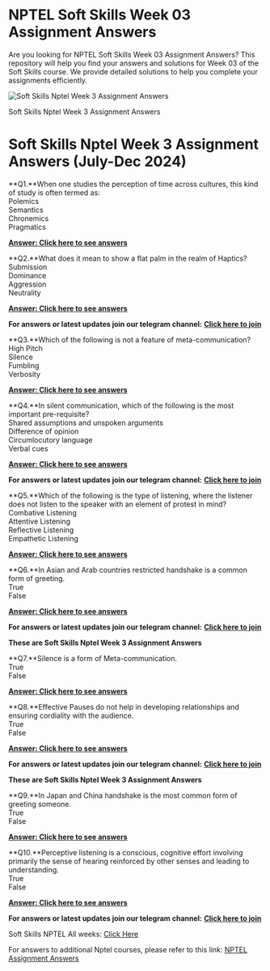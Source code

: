 # NPTEL Soft Skills Week 03 Assignment Answers

Are you looking for NPTEL Soft Skills Week 03 Assignment Answers? This repository will help you find your answers and solutions for Week 03 of the Soft Skills course. We provide detailed solutions to help you complete your assignments efficiently.


![Soft Skills Nptel Week 3 Assignment Answers](https://miro.medium.com/v2/resize:fit:875/1*kWokj30RlgRJ8r2cDJyrPA.jpeg)

Soft Skills Nptel Week 3 Assignment Answers


# Soft Skills Nptel Week 3 Assignment Answers (July-Dec 2024)<a id="e2da"></a>

**Q1.**When one studies the perception of time across cultures, this kind of study is often termed as:\
Polemics\
Semantics\
Chronemics\
Pragmatics

[**Answer: Click here to see answers**](https://progiez.com/soft-skills-nptel-week-3-assignment-answers)

**Q2.**What does it mean to show a flat palm in the realm of Haptics?\
Submission\
Dominance\
Aggression\
Neutrality

[**Answer: Click here to see answers**](https://progiez.com/soft-skills-nptel-week-3-assignment-answers)

**For answers or latest updates join our telegram channel:** [**Click here to join**](https://telegram.me/nptel_assignments)

**Q3.**Which of the following is not a feature of meta-communication?\
High Pitch\
Silence\
Fumbling\
Verbosity

[**Answer: Click here to see answers**](https://progiez.com/soft-skills-nptel-week-3-assignment-answers)

**Q4.**In silent communication, which of the following is the most important pre-requisite?\
Shared assumptions and unspoken arguments\
Difference of opinion\
Circumlocutory language\
Verbal cues

[**Answer: Click here to see answers**](https://progiez.com/soft-skills-nptel-week-3-assignment-answers)

**For answers or latest updates join our telegram channel:** [**Click here to join**](https://telegram.me/nptel_assignments)

**Q5.**Which of the following is the type of listening, where the listener does not listen to the speaker with an element of protest in mind?\
Combative Listening\
Attentive Listening\
Reflective Listening\
Empathetic Listening

[**Answer: Click here to see answers**](https://progiez.com/soft-skills-nptel-week-3-assignment-answers)

**Q6.**In Asian and Arab countries restricted handshake is a common form of greeting.\
True\
False

[**Answer: Click here to see answers**](https://progiez.com/soft-skills-nptel-week-3-assignment-answers)

**For answers or latest updates join our telegram channel:** [**Click here to join**](https://telegram.me/nptel_assignments)

**These are Soft Skills Nptel Week 3 Assignment Answers**

**Q7.**Silence is a form of Meta-communication.\
True\
False

[**Answer: Click here to see answers**](https://progiez.com/soft-skills-nptel-week-3-assignment-answers)

**Q8.**Effective Pauses do not help in developing relationships and ensuring cordiality with the audience.\
True\
False

[**Answer: Click here to see answers**](https://progiez.com/soft-skills-nptel-week-3-assignment-answers)

**For answers or latest updates join our telegram channel:** [**Click here to join**](https://telegram.me/nptel_assignments)

**These are Soft Skills Nptel Week 3 Assignment Answers**

**Q9.**In Japan and China handshake is the most common form of greeting someone.\
True\
False

[**Answer: Click here to see answers**](https://progiez.com/soft-skills-nptel-week-3-assignment-answers)

**Q10.**Perceptive listening is a conscious, cognitive effort involving primarily the sense of hearing reinforced by other senses and leading to understanding.\
True\
False

[**Answer: Click here to see answers**](https://progiez.com/soft-skills-nptel-week-3-assignment-answers)

**For answers or latest updates join our telegram channel:** [**Click here to join**](https://telegram.me/nptel_assignments)

Soft Skills NPTEL All weeks: [Click Here](https://progiez.com/nptel-assignment-answers/soft-skills)

For answers to additional Nptel courses, please refer to this link: [NPTEL Assignment Answers](https://progiez.com/nptel-assignment-answers)
